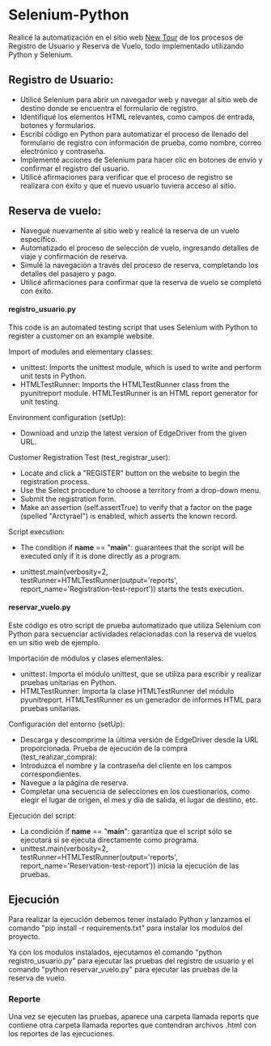 # Selenium-Python
Realicé la automatización en el sitio web [New Tour](https://demo.guru99.com/test/newtours/) de los procesos de Registro de Usuario y Reserva de Vuelo, todo implementado utilizando Python y Selenium.

## Registro de Usuario:

- Utilicé Selenium para abrir un navegador web y navegar al sitio web de destino donde se encuentra el formulario de registro.
- Identifiqué los elementos HTML relevantes, como campos de entrada, botones y formularios.
- Escribí código en Python para automatizar el proceso de llenado del formulario de registro con información de prueba, como nombre, correo electrónico y contraseña.
- Implementé acciones de Selenium para hacer clic en botones de envío y confirmar el registro del usuario.
- Utilicé afirmaciones para verificar que el proceso de registro se realizara con éxito y que el nuevo usuario tuviera acceso al sitio.

## Reserva de vuelo:

- Navegué nuevamente al sitio web y realicé la reserva de un vuelo específico.
- Automatizado el proceso de selección de vuelo, ingresando detalles de viaje y confirmación de reserva.
- Simulé la navegación a través del proceso de reserva, completando los detalles del pasajero y pago.
- Utilicé afirmaciones para confirmar que la reserva de vuelo se completó con éxito.

#### registro_usuario.py
This code is an automated testing script that uses Selenium with Python to register a customer on an example website.

Import of modules and elementary classes:

- unittest: Imports the unittest module, which is used to write and perform unit tests in Python.
- HTMLTestRunner: Imports the HTMLTestRunner class from the pyunitreport module. HTMLTestRunner is an HTML report generator for unit testing.

Environment configuration (setUp):

- Download and unzip the latest version of EdgeDriver from the given URL.

Customer Registration Test (test_registrar_user):

- Locate and click a "REGISTER" button on the website to begin the registration process.
- Use the Select procedure to choose a territory from a drop-down menu.
- Submit the registration form.
- Make an assertion (self.assertTrue) to verify that a factor on the page (spelled "Arctyrael") is enabled, which asserts the known record.

Script execution:

- The condition if __name__ == "__main__": guarantees that the script will be executed only if it is done directly as a program.

- unittest.main(verbosity=2, testRunner=HTMLTestRunner(output='reports', report_name='Registration-test-report')) starts the tests execution.

#### reservar_vuelo.py

Este código es otro script de prueba automatizado que utiliza Selenium con Python para secuenciar actividades relacionadas con la reserva de vuelos en un sitio web de ejemplo.

Importación de módulos y clases elementales:

- unittest: Importa el módulo unittest, que se utiliza para escribir y realizar pruebas unitarias en Python.
- HTMLTestRunner: Importa la clase HTMLTestRunner del módulo pyunitreport. HTMLTestRunner es un generador de informes HTML para pruebas unitarias.

Configuración del entorno (setUp):

- Descarga y descomprime la última versión de EdgeDriver desde la URL proporcionada.
Prueba de ejecución de la compra (test_realizar_compra):
- Introduzca el nombre y la contraseña del cliente en los campos correspondientes.
- Navegue a la página de reserva.
- Completar una secuencia de selecciones en los cuestionarios, como elegir el lugar de origen, el mes y día de salida, el lugar de destino, etc.

Ejecución del script:

- La condición if __name__ == "__main__": garantiza que el script sólo se ejecutará si se ejecuta directamente como programa.
- unittest.main(verbosity=2, testRunner=HTMLTestRunner(output='reports', report_name='Reservation-test-report')) inicia la ejecución de las pruebas.

## Ejecución

Para realizar la ejecución debemos tener instalado Python y lanzamos el comando "pip install -r requirements.txt" para instalar los modulos del proyecto.

Ya con los modulos instalados, ejecutamos el comando "python registro_usuario.py" para ejecutar las pruebas del registro de usuario y el comando "python reservar_vuelo.py" para ejecutar las pruebas de la reserva de vuelo.

### Reporte

Una vez se ejecuten las pruebas, aparece una carpeta llamada reports que contiene otra carpeta llamada reportes que contendran archivos .html con los reportes de las ejecuciones.
